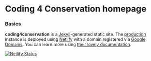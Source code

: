 # Coding 4 Conservation homepage

### Basics

**coding4conservation** is a [Jekyll](https://jekyllrb.com/)-generated static site. The [production](https://coding4conservation.org) instance is deployed using [Netlify](http://netlify.com) with a domain registered via [Google Domains](https://domains.google). You can learn more using [their lovely documentation](https://www.netlifycms.org/docs/jekyll/).

[![Netlify Status](https://api.netlify.com/api/v1/badges/c1376746-a1db-4503-b4e2-e88af68404b9/deploy-status)](https://app.netlify.com/sites/coding4conservation/deploys)
